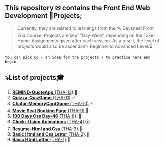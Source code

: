## This repository ✉ contains the **Front End Web Development** 🚀Projects;

> Currently, they are related to learnings from the 🛰 Devsnest Front End Course.
> Projects are kept "Day-Wise", depending on the Take-Home-Assignments given after each session. As a result, the level of projects would also be ascendant- Beginner to Advanced Level.⌛

`You can pick up ✍ an idea for the projects ⚡ to practice here and begin`

## ⤵️List of projects🎓

1. [**REMIND-QuoteApp** (THA-13)](https://iemprashanttha13.netlify.app).💭
1. [**Quizza-QuizGame** (THA-11)](https://iemprashanttha11.netlify.app).✅
1. [**Chatai-MemoryCardGame** (THA-10)](https://iemprashanttha10.netlify.app).🃏
1. [**Movie Seat Booking Page** (THA-9)](https://iemprashanttha9.netlify.app).🎥
1. [**100 Days Css Day-46** (THA-8)](https://iemprashanttha8.netlify.app). 🥇
1. [**Clock:-Using Animations** (THA-4)](https://iemprashanttha4.netlify.app).🕜
1. [**Resume-Html and Css** (THA-3)](https://iemprashanttha3.netlify.app).📃
1. [**Basic Html and Css Letter** (THA-2)](https://iemprashanttha2.netlify.app).💌
1. [**Basic Html Letter** (THA-1)](https://iemprashanttha1.netlify.app).💌
